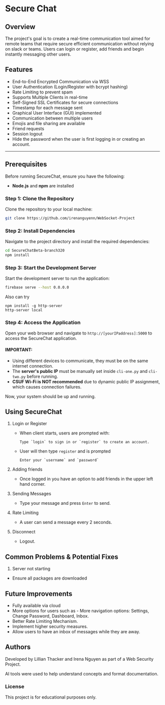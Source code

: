 # Secure Chat

## Overview 
The project's goal is to create a real-time communication tool aimed for remote teams that require secure efficient communication without relying on slack or teams. Users can login or register, add friends and begin instantly messaging other users.
## Features
- End-to-End Encrypted Communication via WSS
- User Authentication (Login/Register with bcrypt hashing)
- Rate Limiting to prevent spam
- Supports Multiple Clients in real-time
- Self-Signed SSL Certificates for secure connections
- Timestamp for each message sent
- Graphical User Interface (GUI) implemented
- Communication between multiple users
- Emojis and file sharing are available
- Friend requests
- Session logout
- Hide the password when the user is first logging in or creating an account.


 
---
## **Prerequisites**  
Before running SecureChat, ensure you have the following:
- **Node.js** and **npm** are installed

### Step 1: Clone the Repository
Clone the repository to your local machine:
```bash
git clone https://github.com/irenanguyenn/WebSocket-Project
```

### Step 2: Install Dependencies
Navigate to the project directory and install the required dependencies:
```bash
cd SecureChatBeta-branch320
npm install
```

### Step 3: Start the Development Server
Start the development server to run the application:
```bash
firebase serve --host 0.0.0.0
```
Also can try
```
npm install -g http-server
http-server local
```

### Step 4: Access the Application
Open your web browser and navigate to `http://[yourIPaddress]:5000` to access the SecureChat application.


#### **IMPORTANT:**  
- Using different devices to communicate, they must be on the same internet connection.  
- The **server's public IP** must be manually set inside `cli-one.py` and `cli-two.py` before running.  
- **CSUF Wi-Fi is NOT recommended** due to dynamic public IP assignment, which causes connection failures.  


Now, your system should be up and running. 

## Using SecureChat

1. Login or Register
   * When client starts, users are prompted with:
     ```
     Type `login` to sign in or `register` to create an account.
     ```
   * User will then type `register` and is prompted
     ```
     Enter your `username` and `password`
     ```
2. Adding friends
    * Once logged in you have an option to add friends in the upper left hand corner.

3. Sending Messages
   * Type your message and press `Enter` to send.

4. Rate Limiting
   * A user can send a message every 2 seconds.
  
5. Disconnect
   * Logout. 

## Common Problems & Potential Fixes
1. Server not starting
* Ensure all packages are downloaded

## Future Improvements
* Fully available via cloud
* More options for users such as
      - More navigation options: Settings, Change Password, Dashboard, Inbox.
* Better Rate Limiting Mechanism.
* Implement higher security measures.
* Allow users to have an inbox of messages while they are away.


## Authors
Developed by Lillian Thacker and Irena Nguyen as part of a Web Security Project.

AI tools were used to help understand concepts and format documentation.


### License
This project is for educational purposes only.

